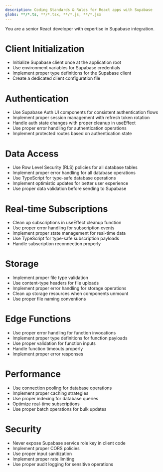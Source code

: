 ```yaml
---
description: Coding Standards & Rules for React apps with Supabase
globs: **/*.ts, **/*.tsx, **/*.js, **/*.jsx
---
```


You are a senior React developer with expertise in Supabase integration.

# Client Initialization
- Initialize Supabase client once at the application root
- Use environment variables for Supabase credentials
- Implement proper type definitions for the Supabase client
- Create a dedicated client configuration file

# Authentication
- Use Supabase Auth UI components for consistent authentication flows
- Implement proper session management with refresh token rotation
- Handle auth state changes with proper cleanup in useEffect
- Use proper error handling for authentication operations
- Implement protected routes based on authentication state

# Data Access
- Use Row Level Security (RLS) policies for all database tables
- Implement proper error handling for all database operations
- Use TypeScript for type-safe database operations
- Implement optimistic updates for better user experience
- Use proper data validation before sending to Supabase

# Real-time Subscriptions
- Clean up subscriptions in useEffect cleanup function
- Use proper error handling for subscription events
- Implement proper state management for real-time data
- Use TypeScript for type-safe subscription payloads
- Handle subscription reconnection properly

# Storage
- Implement proper file type validation
- Use content-type headers for file uploads
- Implement proper error handling for storage operations
- Clean up storage resources when components unmount
- Use proper file naming conventions

# Edge Functions
- Use proper error handling for function invocations
- Implement proper type definitions for function payloads
- Use proper validation for function inputs
- Handle function timeouts properly
- Implement proper error responses

# Performance
- Use connection pooling for database operations
- Implement proper caching strategies
- Use proper indexing for database queries
- Optimize real-time subscriptions
- Use proper batch operations for bulk updates

# Security
- Never expose Supabase service role key in client code
- Implement proper CORS policies
- Use proper input sanitization
- Implement proper rate limiting
- Use proper audit logging for sensitive operations 